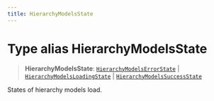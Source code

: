 ```yaml
---
title: HierarchyModelsState
---
```


# Type alias HierarchyModelsState

> **HierarchyModelsState**: [`HierarchyModelsErrorState`](type-alias.HierarchyModelsErrorState.md) \| [`HierarchyModelsLoadingState`](type-alias.HierarchyModelsLoadingState.md) \| [`HierarchyModelsSuccessState`](type-alias.HierarchyModelsSuccessState.md)

States of hierarchy models load.
